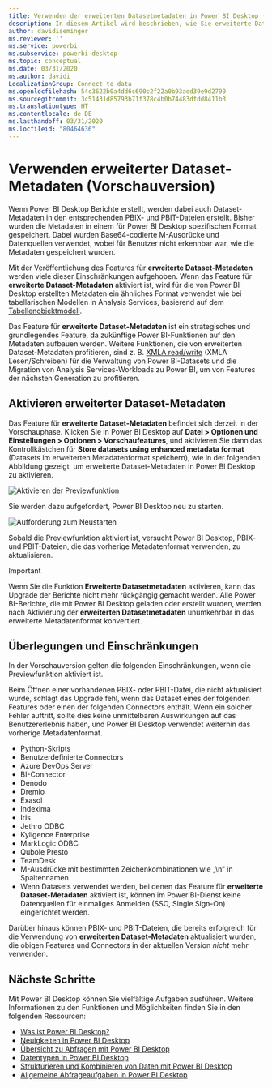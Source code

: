 ```yaml
---
title: Verwenden der erweiterten Datasetmetadaten in Power BI Desktop (Vorschau)
description: In diesem Artikel wird beschrieben, wie Sie erweiterte Dataset-Metadaten in Power BI verwenden.
author: davidiseminger
ms.reviewer: ''
ms.service: powerbi
ms.subservice: powerbi-desktop
ms.topic: conceptual
ms.date: 03/31/2020
ms.author: davidi
LocalizationGroup: Connect to data
ms.openlocfilehash: 54c3622b0a4dd6c690c2f22a0b93aed39e9d2799
ms.sourcegitcommit: 3c51431d85793b71f378c4b0b74483dfdd8411b3
ms.translationtype: HT
ms.contentlocale: de-DE
ms.lasthandoff: 03/31/2020
ms.locfileid: "80464636"
---
```

# <a name="using-enhanced-dataset-metadata-preview"></a>Verwenden erweiterter Dataset-Metadaten (Vorschauversion)

Wenn Power BI Desktop Berichte erstellt, werden dabei auch Dataset-Metadaten in den entsprechenden PBIX- und PBIT-Dateien erstellt. Bisher wurden die Metadaten in einem für Power BI Desktop spezifischen Format gespeichert. Dabei wurden Base64-codierte M-Ausdrücke und Datenquellen verwendet, wobei für Benutzer nicht erkennbar war, wie die Metadaten gespeichert wurden.

Mit der Veröffentlichung des Features für **erweiterte Dataset-Metadaten** werden viele dieser Einschränkungen aufgehoben. Wenn das Feature für **erweiterte Dataset-Metadaten** aktiviert ist, wird für die von Power BI Desktop erstellten Metadaten ein ähnliches Format verwendet wie bei tabellarischen Modellen in Analysis Services, basierend auf dem [Tabellenobjektmodell](https://docs.microsoft.com/bi-reference/tom/introduction-to-the-tabular-object-model-tom-in-analysis-services-amo).


Das Feature für **erweiterte Dataset-Metadaten** ist ein strategisches und grundlegendes Feature, da zukünftige Power BI-Funktionen auf den Metadaten aufbauen werden. Weitere Funktionen, die von erweiterten Dataset-Metadaten profitieren, sind z. B. [XMLA read/write](https://docs.microsoft.com/power-platform-release-plan/2019wave2/business-intelligence/xmla-readwrite) (XMLA Lesen/Schreiben) für die Verwaltung von Power BI-Datasets und die Migration von Analysis Services-Workloads zu Power BI, um von Features der nächsten Generation zu profitieren.



## <a name="enable-enhanced-dataset-metadata"></a>Aktivieren erweiterter Dataset-Metadaten

Das Feature für **erweiterte Dataset-Metadaten** befindet sich derzeit in der Vorschauphase. Klicken Sie in Power BI Desktop auf **Datei > Optionen und Einstellungen > Optionen > Vorschaufeatures**, und aktivieren Sie dann das Kontrollkästchen für **Store datasets using enhanced metadata format** (Datasets im erweiterten Metadatenformat speichern), wie in der folgenden Abbildung gezeigt, um erweiterte Dataset-Metadaten in Power BI Desktop zu aktivieren. 

![Aktivieren der Previewfunktion](media/desktop-enhanced-dataset-metadata/enhanced-dataset-metadata-01.png)

Sie werden dazu aufgefordert, Power BI Desktop neu zu starten.

![Aufforderung zum Neustarten](media/desktop-enhanced-dataset-metadata/enhanced-dataset-metadata-02.png)

Sobald die Previewfunktion aktiviert ist, versucht Power BI Desktop, PBIX- und PBIT-Dateien, die das vorherige Metadatenformat verwenden, zu aktualisieren. 

> [!IMPORTANT]
> Wenn Sie die Funktion **Erweiterte Datasetmetadaten** aktivieren, kann das Upgrade der Berichte nicht mehr rückgängig gemacht werden. Alle Power BI-Berichte, die mit Power BI Desktop geladen oder erstellt wurden, werden nach Aktivierung der **erweiterten Datasetmetadaten** unumkehrbar in das erweiterte Metadatenformat konvertiert.

## <a name="considerations-and-limitations"></a>Überlegungen und Einschränkungen

In der Vorschauversion gelten die folgenden Einschränkungen, wenn die Previewfunktion aktiviert ist.

Beim Öffnen einer vorhandenen PBIX- oder PBIT-Datei, die nicht aktualisiert wurde, schlägt das Upgrade fehl, wenn das Dataset eines der folgenden Features oder einen der folgenden Connectors enthält. Wenn ein solcher Fehler auftritt, sollte dies keine unmittelbaren Auswirkungen auf das Benutzererlebnis haben, und Power BI Desktop verwendet weiterhin das vorherige Metadatenformat.

* Python-Skripts
* Benutzerdefinierte Connectors
* Azure DevOps Server
* BI-Connector
* Denodo
* Dremio
* Exasol
* Indexima
* Iris
* Jethro ODBC
* Kyligence Enterprise
* MarkLogic ODBC
* Qubole Presto
* TeamDesk
* M-Ausdrücke mit bestimmten Zeichenkombinationen wie „\\n“ in Spaltennamen
* Wenn Datasets verwendet werden, bei denen das Feature für **erweiterte Dataset-Metadaten** aktiviert ist, können im Power BI-Dienst keine Datenquellen für einmaliges Anmelden (SSO, Single Sign-On) eingerichtet werden.

Darüber hinaus können PBIX- und PBIT-Dateien, die bereits erfolgreich für die Verwendung von **erweiterten Dataset-Metadaten** aktualisiert wurden, die obigen Features und Connectors in der aktuellen Version *nicht* mehr verwenden.


## <a name="next-steps"></a>Nächste Schritte

Mit Power BI Desktop können Sie vielfältige Aufgaben ausführen. Weitere Informationen zu den Funktionen und Möglichkeiten finden Sie in den folgenden Ressourcen:

* [Was ist Power BI Desktop?](desktop-what-is-desktop.md)
* [Neuigkeiten in Power BI Desktop](desktop-latest-update.md)
* [Übersicht zu Abfragen mit Power BI Desktop](desktop-query-overview.md)
* [Datentypen in Power BI Desktop](desktop-data-types.md)
* [Strukturieren und Kombinieren von Daten mit Power BI Desktop](desktop-shape-and-combine-data.md)
* [Allgemeine Abfrageaufgaben in Power BI Desktop](desktop-common-query-tasks.md)

